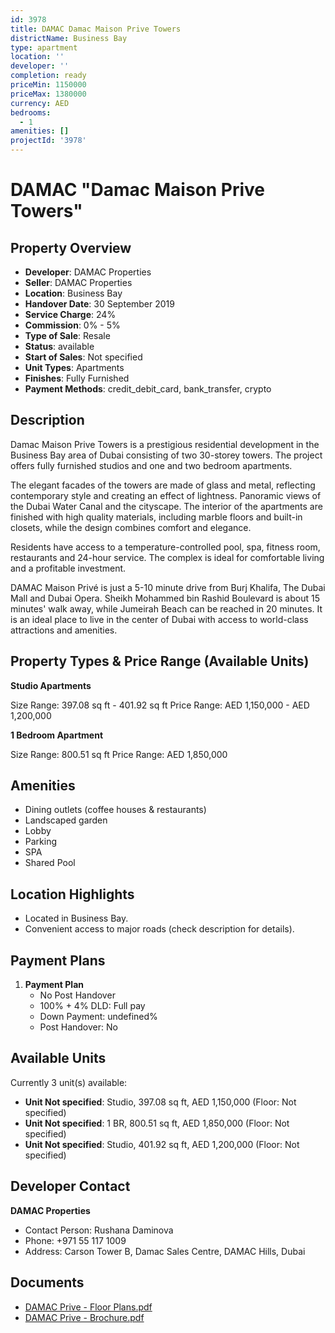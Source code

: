 ```yaml
---
id: 3978
title: DAMAC Damac Maison Prive Towers
districtName: Business Bay
type: apartment
location: ''
developer: ''
completion: ready
priceMin: 1150000
priceMax: 1380000
currency: AED
bedrooms:
  - 1
amenities: []
projectId: '3978'
---
```


# DAMAC "Damac Maison Prive Towers"

## Property Overview
- **Developer**: DAMAC Properties
- **Seller**: DAMAC Properties
- **Location**: Business Bay
- **Handover Date**: 30 September 2019
- **Service Charge**: 24%
- **Commission**: 0% - 5%
- **Type of Sale**: Resale
- **Status**: available
- **Start of Sales**: Not specified
- **Unit Types**: Apartments
- **Finishes**: Fully Furnished
- **Payment Methods**: credit_debit_card, bank_transfer, crypto

## Description
Damac Maison Prive Towers is a prestigious residential development in the Business Bay area of Dubai consisting of two 30-storey towers. The project offers fully furnished studios and one and two bedroom apartments.

The elegant facades of the towers are made of glass and metal, reflecting contemporary style and creating an effect of lightness. Panoramic views of the Dubai Water Canal and the cityscape. The interior of the apartments are finished with high quality materials, including marble floors and built-in closets, while the design combines comfort and elegance.

Residents have access to a temperature-controlled pool, spa, fitness room, restaurants and 24-hour service. The complex is ideal for comfortable living and a profitable investment.

DAMAC Maison Privé is just a 5-10 minute drive from Burj Khalifa, The Dubai Mall and Dubai Opera. Sheikh Mohammed bin Rashid Boulevard is about 15 minutes' walk away, while Jumeirah Beach can be reached in 20 minutes. It is an ideal place to live in the center of Dubai with access to world-class attractions and amenities.

## Property Types & Price Range (Available Units)
**Studio Apartments**

Size Range: 397.08 sq ft - 401.92 sq ft
Price Range: AED 1,150,000 - AED 1,200,000

**1 Bedroom Apartment**

Size Range: 800.51 sq ft
Price Range: AED 1,850,000

## Amenities
- Dining outlets  (coffee houses & restaurants)
- Landscaped garden
- Lobby
- Parking
- SPA
- Shared Pool

## Location Highlights
- Located in Business Bay.
- Convenient access to major roads (check description for details).

## Payment Plans
1. **Payment Plan**
   - No Post Handover
   - 100% + 4% DLD: Full pay
   - Down Payment: undefined%
   - Post Handover: No

## Available Units
Currently 3 unit(s) available:
- **Unit Not specified**: Studio, 397.08 sq ft, AED 1,150,000 (Floor: Not specified)
- **Unit Not specified**: 1 BR, 800.51 sq ft, AED 1,850,000 (Floor: Not specified)
- **Unit Not specified**: Studio, 401.92 sq ft, AED 1,200,000 (Floor: Not specified)

## Developer Contact
**DAMAC Properties**
- Contact Person: Rushana Daminova
- Phone: +971 55 117 1009
- Address: Carson Tower B, Damac Sales Centre, DAMAC Hills, Dubai

## Documents
- [DAMAC Prive - Floor Plans.pdf](https://cdn.geniemap.net/2025/01/05/FBkS1Rs4NRYfMv41yC2RCqRZRirTzUn4RYCP15N5.pdf)
- [DAMAC Prive - Brochure.pdf](https://cdn.geniemap.net/2025/01/05/vcwOPv7Foukt991HTBuhylv5pgtx7mF2YmBAkWtk.pdf)
